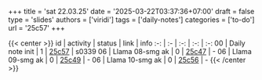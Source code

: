 +++
title = 'sat 22.03.25'
date = '2025-03-22T03:37:36+07:00'
draft = false
type = 'slides'
authors = ['viridi']
tags = ['daily-notes']
categories = ['to-do']
url = '25c57'
+++

{{< center >}}
id | activity | status | link | info
:-: | :- | :-: | :-: | :-:
00 | Daily note init   | 1 | [25c57](/notes/25c57) | s0339
06 | Llama 08-smg ak   | 0 | [25c47](/notes/25c47) | -
06 | Llama 09-smg ak   | 0 | [25c49](/notes/25c49) | -
06 | Llama 10-smg ak   | 0 | [25c56](/notes/25c56) | -
{{< /center >}}
